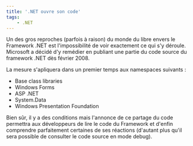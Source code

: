 ```yaml
---
title: '.NET ouvre son code'
tags:
    - .NET
---
```


Un des gros reproches (parfois à raison) du monde du libre envers le Framework
.NET est l'impossibilité de voir exactement ce qui s'y déroule. Microsoft a
décidé d'y remédier en publiant une partie du code source du framework .NET dès
février 2008.

<!-- more -->

La mesure s'apliquera dans un premier temps aux namespaces suivants :

-   Base class libraries
-   Windows Forms
-   ASP .NET
-   System.Data
-   Windows Presentation Foundation

Bien sûr, il y a des conditions mais l'annonce de ce partage du code permettra
aux développeurs de lire le code du Framework et d'enfin comprendre parfaitement
certaines de ses réactions (d'autant plus qu'il sera possible de consulter le
code source en mode debug).
